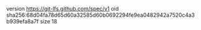 version https://git-lfs.github.com/spec/v1
oid sha256:68d04fa78d65d60a32585d60b0692294fe9ea0482942a7520c4a3b939efa8a7f
size 18
